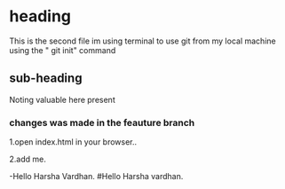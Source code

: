 # heading

This is the second file im using terminal to use git from my local machine using the " git init" command

## sub-heading 

Noting valuable here present

### changes was made in the feauture branch
1.open index.html in your browser..

2.add me.


-Hello Harsha Vardhan.
#Hello Harsha vardhan.